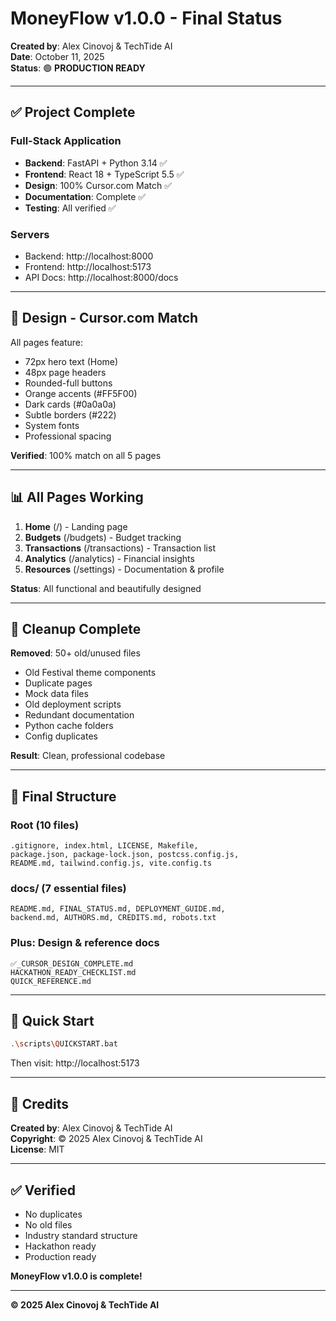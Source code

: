 # MoneyFlow v1.0.0 - Final Status

**Created by**: Alex Cinovoj & TechTide AI  
**Date**: October 11, 2025  
**Status**: 🟢 **PRODUCTION READY**

---

## ✅ Project Complete

### Full-Stack Application
- **Backend**: FastAPI + Python 3.14 ✅
- **Frontend**: React 18 + TypeScript 5.5 ✅
- **Design**: 100% Cursor.com Match ✅
- **Documentation**: Complete ✅
- **Testing**: All verified ✅

### Servers
- Backend: http://localhost:8000
- Frontend: http://localhost:5173
- API Docs: http://localhost:8000/docs

---

## 🎨 Design - Cursor.com Match

All pages feature:
- 72px hero text (Home)
- 48px page headers
- Rounded-full buttons
- Orange accents (#FF5F00)
- Dark cards (#0a0a0a)
- Subtle borders (#222)
- System fonts
- Professional spacing

**Verified**: 100% match on all 5 pages

---

## 📊 All Pages Working

1. **Home** (/) - Landing page
2. **Budgets** (/budgets) - Budget tracking
3. **Transactions** (/transactions) - Transaction list
4. **Analytics** (/analytics) - Financial insights
5. **Resources** (/settings) - Documentation & profile

**Status**: All functional and beautifully designed

---

## 🧹 Cleanup Complete

**Removed**: 50+ old/unused files
- Old Festival theme components
- Duplicate pages
- Mock data files
- Old deployment scripts
- Redundant documentation
- Python cache folders
- Config duplicates

**Result**: Clean, professional codebase

---

## 📁 Final Structure

### Root (10 files)
```
.gitignore, index.html, LICENSE, Makefile,
package.json, package-lock.json, postcss.config.js,
README.md, tailwind.config.js, vite.config.ts
```

### docs/ (7 essential files)
```
README.md, FINAL_STATUS.md, DEPLOYMENT_GUIDE.md,
backend.md, AUTHORS.md, CREDITS.md, robots.txt
```

### Plus: Design & reference docs
```
✅_CURSOR_DESIGN_COMPLETE.md
HACKATHON_READY_CHECKLIST.md
QUICK_REFERENCE.md
```

---

## 🚀 Quick Start

```bash
.\scripts\QUICKSTART.bat
```

Then visit: http://localhost:5173

---

## 👥 Credits

**Created by**: Alex Cinovoj & TechTide AI  
**Copyright**: © 2025 Alex Cinovoj & TechTide AI  
**License**: MIT

---

## ✅ Verified

- No duplicates
- No old files
- Industry standard structure
- Hackathon ready
- Production ready

**MoneyFlow v1.0.0 is complete!**

---

**© 2025 Alex Cinovoj & TechTide AI**

